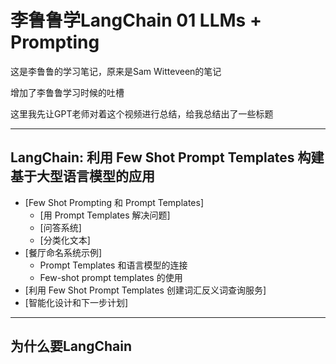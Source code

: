 # 李鲁鲁学LangChain 01 LLMs + Prompting

这是李鲁鲁的学习笔记，原来是Sam Witteveen的笔记

增加了李鲁鲁学习时候的吐槽

这里我先让GPT老师对着这个视频进行总结，给我总结出了一些标题

---

## LangChain: 利用 Few Shot Prompt Templates 构建基于大型语言模型的应用

- [Few Shot Prompting 和 Prompt Templates]
    - [用 Prompt Templates 解决问题]
    - [问答系统]
    - [分类化文本]
- [餐厅命名系统示例]
    - Prompt Templates 和语言模型的连接
    - Few-shot prompt templates 的使用
- [利用 Few Shot Prompt Templates 创建词汇反义词查询服务]
- [智能化设计和下一步计划]

---

## 为什么要LangChain